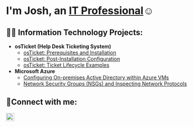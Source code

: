 <h1>I'm Josh, an <a href="https://linkedin.com/in/jckaizen">IT Professional</a>☺</h1>

<h2>👨‍💻 Information Technology Projects:</h2>

- <b>osTicket (Help Desk Ticketing System)</b>
	- [osTicket: Prerequisites and Installation]()
	- [osTicket: Post-Installation Configuration]()
	- [osTicket: Ticket Lifecycle Examples]()
- <b>Microsoft Azure</b>
	- [Configuring On-premises Active Directory within Azure VMs]()
	- [Network Security Groups (NSGs) and Inspecting Network Protocols]()
    
 <h2>🤳Connect with me:</h2>

[<img align="left" alt="July | LinkedIn" width="22px" src="https://cdn.jsdelivr.net/npm/simple-icons@v3/icons/linkedin.svg" />][linkedin]

[linkedin]: https://linkedin.com/in/Josh

